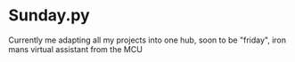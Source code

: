 # Sunday.py
Currently me adapting all my projects into one hub, soon to be "friday", iron mans virtual assistant from the MCU
